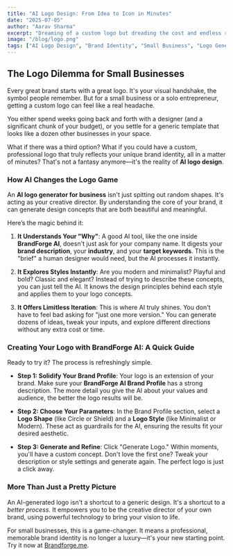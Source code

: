 ```yaml
---
title: "AI Logo Design: From Idea to Icon in Minutes"
date: "2025-07-05"
author: "Aarav Sharma"
excerpt: "Dreaming of a custom logo but dreading the cost and endless revisions? Discover how AI logo generators for business are empowering entrepreneurs to create stunning, professional logos without the designer price tag."
image: "/blog/logo.png"
tags: ["AI Logo Design", "Brand Identity", "Small Business", "Logo Generator"]
---
```


## The Logo Dilemma for Small Businesses

Every great brand starts with a great logo. It's your visual handshake, the symbol people remember. But for a small business or a solo entrepreneur, getting a custom logo can feel like a real headache.

You either spend weeks going back and forth with a designer (and a significant chunk of your budget), or you settle for a generic template that looks like a dozen other businesses in your space.

What if there was a third option? What if you could have a custom, professional logo that truly reflects your unique brand identity, all in a matter of minutes? That's not a fantasy anymore—it's the reality of **AI logo design**.

### How AI Changes the Logo Game

An **AI logo generator for business** isn't just spitting out random shapes. It's acting as your creative director. By understanding the core of your brand, it can generate design concepts that are both beautiful and meaningful.

Here’s the magic behind it:

1.  **It Understands Your "Why"**: A good AI tool, like the one inside **BrandForge AI**, doesn't just ask for your company name. It digests your **brand description**, your **industry**, and your **target keywords**. This is the "brief" a human designer would need, but the AI processes it instantly.

2.  **It Explores Styles Instantly**: Are you modern and minimalist? Playful and bold? Classic and elegant? Instead of trying to describe these concepts, you can just tell the AI. It knows the design principles behind each style and applies them to your logo concepts.

3.  **It Offers Limitless Iteration**: This is where AI truly shines. You don't have to feel bad asking for "just one more version." You can generate dozens of ideas, tweak your inputs, and explore different directions without any extra cost or time.

### Creating Your Logo with BrandForge AI: A Quick Guide

Ready to try it? The process is refreshingly simple.

-   **Step 1: Solidify Your Brand Profile**: Your logo is an extension of your brand. Make sure your **BrandForge AI Brand Profile** has a strong description. The more detail you give the AI about your values and audience, the better the logo results will be.

-   **Step 2: Choose Your Parameters**: In the Brand Profile section, select a **Logo Shape** (like Circle or Shield) and a **Logo Style** (like Minimalist or Modern). These act as guardrails for the AI, ensuring the results fit your desired aesthetic.

-   **Step 3: Generate and Refine**: Click "Generate Logo." Within moments, you'll have a custom concept. Don't love the first one? Tweak your description or style settings and generate again. The perfect logo is just a click away.

### More Than Just a Pretty Picture

An AI-generated logo isn't a shortcut to a generic design. It's a shortcut to a *better process*. It empowers you to be the creative director of your own brand, using powerful technology to bring your vision to life.

For small businesses, this is a game-changer. It means a professional, memorable brand identity is no longer a luxury—it's your new starting point. Try it now at [Brandforge.me](/signup).
